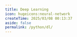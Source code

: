 ```yaml
---
title: Deep Learning
icon: hugeicons:neural-network
createTime: 2025/03/08 00:13:37
aside: false
permalink: /python/dl/
---
```

